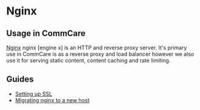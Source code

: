 # Nginx

## Usage in CommCare

[Nginx](https://nginx.org/en/docs/) nginx [engine x] is an HTTP and reverse proxy server. It's primary use in CommCare is as a reverse proxy and load balancer however we also use it for serving static content, content caching and rate limiting.

## Guides
- [Setting up SSL](nginx/ssl.md)
- [Migrating nginx to a new host](nginx/migration_guide.md)
